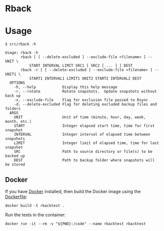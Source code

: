 # Rback

# Usage

```console
$ src/rback -h

Usage: rback -h
       rback [ [ --delete-excluded ] --exclude-file <filename> ] -- UNIT \
           START INTERVAL LIMIT SRC1 [ SRC2 [ ... ] ] DEST
       rback -r [ [ --delete-excluded ] --exclude-file <filename> ] -- UNIT1 \
           START1 INTERVAL1 LIMIT1 UNIT2 START2 INTERVAL2 DEST
  OPTIONS
    -h, --help            Display this help message
    -r, --rotate          Rotate snapshots.  Update snapshots without back up
    -x, --exclude-file    Flag for exclusion file passed to Rsync
    -d, --delete-excluded Flag for deleting excluded backup files and folders
  ARGS
    UNIT                  Unit of time (minute, hour, day, week, month, etc.)
    START                 Integer elapsed start time, time for first snapshot
    INTERVAL              Integer interval of elapsed time between snapshots
    LIMIT                 Integer limit of elapsed time, time for last snapshot
    SRC                   Path to source directory or file(s) to be backed up
    DEST                  Path to backup folder where snapshots will be stored
```

## Docker

If you have [Docker](https://docker.com) installed, then build the Docker image using the [Dockerfile](Dockerfile):

```
docker build -t rbacktest .
```

Run the tests in the container:

```
docker run -it --rm -v "${PWD}:/code" --name rbacktest rbacktest
```
